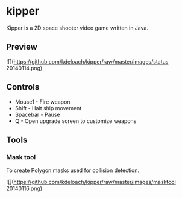 # kipper

Kipper is a 2D space shooter video game written in Java.

## Preview

![](https://github.com/kdeloach/kipper/raw/master/images/status 20140114.png)

## Controls

* Mouse1 - Fire weapon
* Shift - Halt ship movement
* Spacebar - Pause
* Q - Open upgrade screen to customize weapons

## Tools

### Mask tool

To create Polygon masks used for collision detection.

![](https://github.com/kdeloach/kipper/raw/master/images/masktool 20140116.png)

